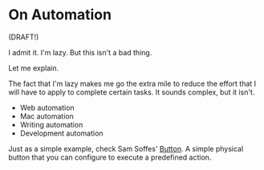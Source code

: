 # On Automation

(DRAFT!)

I admit it. I'm lazy. But this isn't a bad thing.

Let me explain.

The fact that I'm lazy makes me go the extra mile to reduce the effort that I will have to apply to complete certain tasks. It sounds complex, but it isn't.

* Web automation
* Mac automation
* Writing automation
* Development automation


Just as a simple example, check Sam Soffes' [Button](http://thebutton.co). A simple physical button that you can configure to execute a predefined action. 


